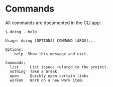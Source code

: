 # Commands

All commands are documented in the CLI app:

<div class="termy">

```console
$ doing --help

Usage: doing [OPTIONS] COMMAND [ARGS]...

Options:
  --help  Show this message and exit.

Commands:
  list     List issues related to the project.
  nothing  Take a break.
  open     Quickly open certain links
  workon   Work on a new work item.
```

</div>
